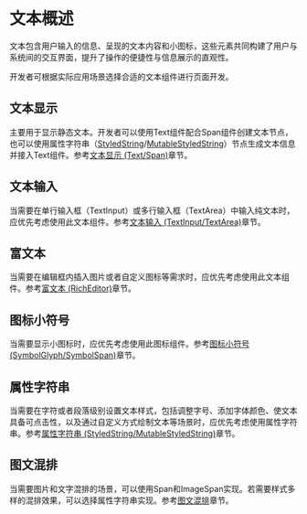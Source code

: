 # 文本概述
<!--Kit: ArkUI-->
<!--Subsystem: ArkUI-->
<!--Owner: @xiangyuan6-->
<!--SE: @pssea-->
<!--TSE: @jiaoaozihao-->

文本包含用户输入的信息、呈现的文本内容和小图标，这些元素共同构建了用户与系统间的交互界面，提升了操作的便捷性与信息展示的直观性。

开发者可根据实际应用场景选择合适的文本组件进行页面开发。

## 文本显示

主要用于显示静态文本。开发者可以使用Text组件配合Span组件创建文本节点，也可以使用属性字符串（[StyledString](../reference/apis-arkui/arkui-ts/ts-universal-styled-string.md#styledstring)/[MutableStyledString](../reference/apis-arkui/arkui-ts/ts-universal-styled-string.md#mutablestyledstring)）节点生成文本信息并接入Text组件。参考[文本显示 (Text/Span)](arkts-common-components-text-display.md)章节。

## 文本输入

当需要在单行输入框（TextInput）或多行输入框（TextArea）中输入纯文本时，应优先考虑使用此文本组件。参考[文本输入 (TextInput/TextArea)](arkts-common-components-text-input.md)章节。

## 富文本

当需要在编辑框内插入图片或者自定义图标等需求时，应优先考虑使用此文本组件。参考[富文本 (RichEditor)](arkts-common-components-richeditor.md)章节。

## 图标小符号

当需要显示小图标时，应优先考虑使用此图标组件。参考[图标小符号 (SymbolGlyph/SymbolSpan)](arkts-common-components-symbol.md)章节。

## 属性字符串

当需要在字符或者段落级别设置文本样式，包括调整字号、添加字体颜色、使文本具备可点击性，以及通过自定义方式绘制文本等场景时，应优先考虑使用属性字符串。参考[属性字符串 (StyledString/MutableStyledString)](arkts-styled-string.md)章节。

## 图文混排

当需要图片和文字混排的场景，可以使用Span和ImageSpan实现。若需要样式多样的混排效果，可以选择属性字符串实现。参考[图文混排](arkts-text-image-layout.md)章节。